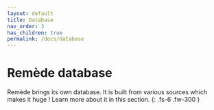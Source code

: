 ```yaml
---
layout: default
title: Database
nav_order: 3
has_children: true
permalink: /docs/database
---
```


# Remède database
Remède brings its own database. It is built from various sources which makes it huge ! Learn more about it in this section.
{: .fs-6 .fw-300 }
